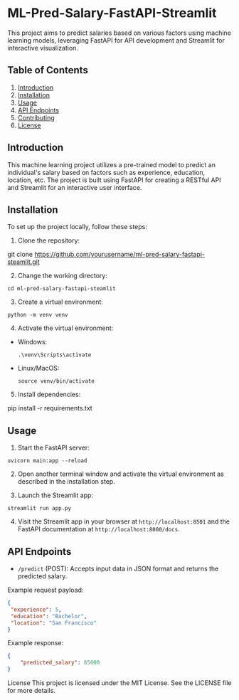 # ML-Pred-Salary-FastAPI-Streamlit

This project aims to predict salaries based on various factors using machine learning models, leveraging FastAPI for API development and Streamlit for interactive visualization.

## Table of Contents

1. [Introduction](#introduction)
2. [Installation](#installation)
3. [Usage](#usage)
4. [API Endpoints](#api-endpoints)
5. [Contributing](#contributing)
6. [License](#license)

## Introduction

This machine learning project utilizes a pre-trained model to predict an individual's salary based on factors such as experience, education, location, etc. The project is built using FastAPI for creating a RESTful API and Streamlit for an interactive user interface.

## Installation

To set up the project locally, follow these steps:

1. Clone the repository:

git clone https://github.com/yourusername/ml-pred-salary-fastapi-steamlit.git

2. Change the working directory:

```
cd ml-pred-salary-fastapi-steamlit
```

3. Create a virtual environment:

```
python -m venv venv
```

4. Activate the virtual environment:

- Windows:
  ```
  .\venv\Scripts\activate
  ```
- Linux/MacOS:
  ```
  source venv/bin/activate
  ```

5. Install dependencies:

pip install -r requirements.txt


## Usage

1. Start the FastAPI server:

```
uvicorn main:app --reload
```

2. Open another terminal window and activate the virtual environment as described in the installation step.

3. Launch the Streamlit app:

```
streamlit run app.py
```

4. Visit the Streamlit app in your browser at `http://localhost:8501` and the FastAPI documentation at `http://localhost:8000/docs`.

## API Endpoints

- `/predict` (POST): Accepts input data in JSON format and returns the predicted salary.

Example request payload:

```json
{
 "experience": 5,
 "education": "Bachelor",
 "location": "San Francisco"
}
```

Example response:

```json
{
    "predicted_salary": 85000
}
```


License
This project is licensed under the MIT License. See the LICENSE file for more details.

